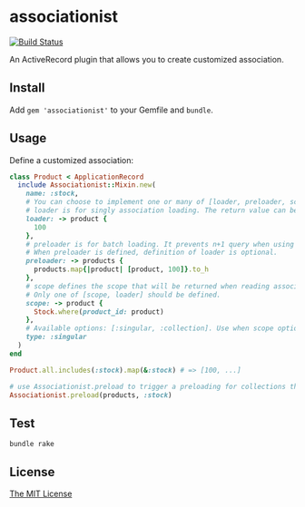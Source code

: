 # associationist

[![Build Status](https://travis-ci.org/CicholGricenchos/associationist.svg?branch=master)](https://travis-ci.org/CicholGricenchos/associationist)

An ActiveRecord plugin that allows you to create customized association.

Install
------

Add `gem 'associationist'` to your Gemfile and `bundle`.

Usage
------

Define a customized association:
```ruby
class Product < ApplicationRecord
  include Associationist::Mixin.new(
    name: :stock,
    # You can choose to implement one or many of [loader, preloader, scope].
    # loader is for singly association loading. The return value can be of any type. n+1 query cannot be avoided by this strategy.
    loader: -> product {
      100
    },
    # preloader is for batch loading. It prevents n+1 query when using with includes and preload.
    # When preloader is defined, definition of loader is optional.
    preloader: -> products {
      products.map{|product| [product, 100]}.to_h
    },
    # scope defines the scope that will be returned when reading association.
    # Only one of [scope, loader] should be defined.
    scope: -> product {
      Stock.where(product_id: product)
    },
    # Available options: [:singular, :collection]. Use when scope option is defined, to determine the association is singluar or collection.
    type: :singular
  )
end

Product.all.includes(:stock).map(&:stock) # => [100, ...]

# use Associationist.preload to trigger a preloading for collections that are already load
Associationist.preload(products, :stock)
```

Test
------
```shell
bundle rake
```

License
------

[The MIT License](https://opensource.org/licenses/MIT)
